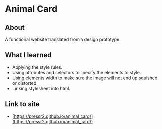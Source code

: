 # Animal Card
## About
A functional website translated from a design prototype.
## What I learned
* Applying the style rules.
* Using attributes and selectors to specify the elements to style.
* Using elements width to make sure the image will not end up squished or distorted.
* Linking stylesheet into html.

## Link to site
* [https://pressr2.github.io/animal_card/](https://pressr2.github.io/animal_card/)
